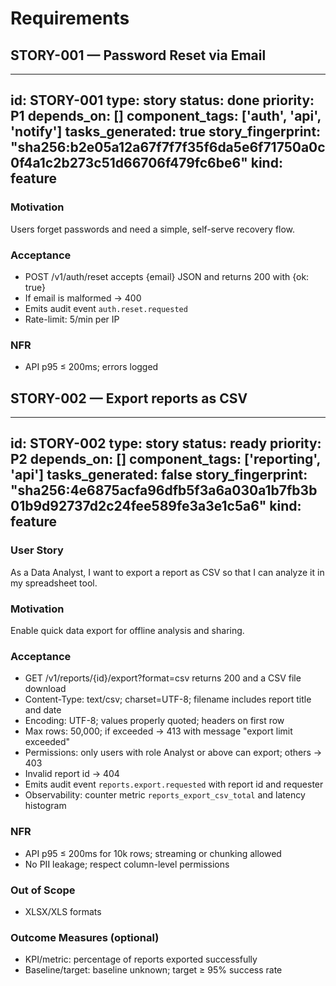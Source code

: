 # Requirements

## STORY-001 — Password Reset via Email
---
id: STORY-001
type: story
status: done
priority: P1
depends_on: []
component_tags: ['auth', 'api', 'notify']
tasks_generated: true
story_fingerprint: "sha256:b2e05a12a67f7f7f35f6da5e6f71750a0c0f4a1c2b273c51d66706f479fc6be6"
kind: feature
---
### Motivation
Users forget passwords and need a simple, self-serve recovery flow.

### Acceptance
- POST /v1/auth/reset accepts {email} JSON and returns 200 with {ok: true}
- If email is malformed → 400
- Emits audit event `auth.reset.requested`
- Rate-limit: 5/min per IP

### NFR
- API p95 ≤ 200ms; errors logged

## STORY-002 — Export reports as CSV
---
id: STORY-002
type: story
status: ready
priority: P2
depends_on: []
component_tags: ['reporting', 'api']
tasks_generated: false
story_fingerprint: "sha256:4e6875acfa96dfb5f3a6a030a1b7fb3b01b9d92737d2c24fee589fe3a3e1c5a6"
kind: feature
---
### User Story
As a Data Analyst, I want to export a report as CSV so that I can analyze it in my spreadsheet tool.

### Motivation
Enable quick data export for offline analysis and sharing.

### Acceptance
- GET /v1/reports/{id}/export?format=csv returns 200 and a CSV file download
- Content-Type: text/csv; charset=UTF-8; filename includes report title and date
- Encoding: UTF-8; values properly quoted; headers on first row
- Max rows: 50,000; if exceeded → 413 with message "export limit exceeded"
- Permissions: only users with role Analyst or above can export; others → 403
- Invalid report id → 404
- Emits audit event `reports.export.requested` with report id and requester
- Observability: counter metric `reports_export_csv_total` and latency histogram

### NFR
- API p95 ≤ 200ms for 10k rows; streaming or chunking allowed
- No PII leakage; respect column-level permissions

### Out of Scope
- XLSX/XLS formats

### Outcome Measures (optional)
- KPI/metric: percentage of reports exported successfully
- Baseline/target: baseline unknown; target ≥ 95% success rate
